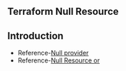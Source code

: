 ## Terraform Null Resource
## Introduction
- Reference-[Null provider](https://registry.terraform.io/providers/hashicorp/null/latest/docs)
- Reference-[Null Resource or ]()